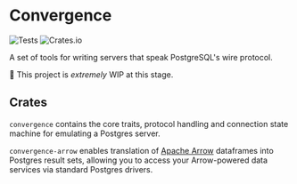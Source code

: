 # Convergence
![Tests](https://github.com/reservoirdb/convergence/workflows/Test/badge.svg) ![Crates.io](https://img.shields.io/crates/v/convergence)

A set of tools for writing servers that speak PostgreSQL's wire protocol.

🚧 This project is _extremely_ WIP at this stage.

## Crates
`convergence` contains the core traits, protocol handling and connection state machine for emulating a Postgres server.

`convergence-arrow` enables translation of [Apache Arrow](https://arrow.apache.org) dataframes into Postgres result sets, allowing you to access your Arrow-powered data services via standard Postgres drivers.
